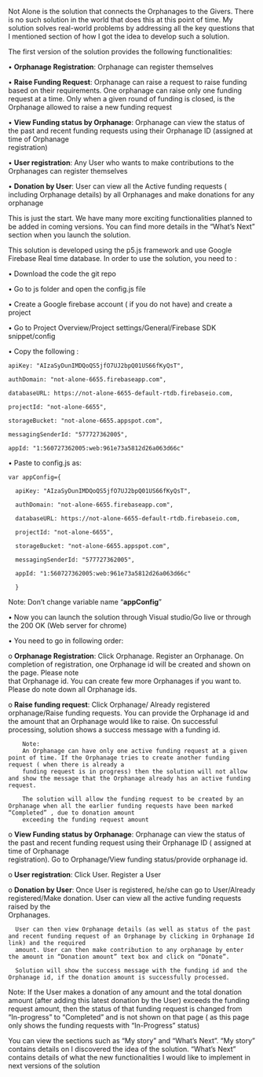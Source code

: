 Not Alone is the solution that connects the Orphanages to the Givers. There is no such solution in the world that does this at this point of time. My solution solves real-world problems by addressing all the key questions that I mentioned section of how I got the idea to develop such a solution.

The first version of the solution provides the following functionalities:

  •	**Orphanage Registration**: Orphanage can register themselves
  
  •	**Raise Funding Request**: Orphanage can raise a request to raise funding based on their requirements. One orphanage can raise only one funding request at a time. Only       when a given round of funding is closed, is the Orphanage allowed to raise a new funding request
  
 •	**View Funding status by Orphanage**: Orphanage can view the status of the past and recent funding requests using their Orphanage ID (assigned at time of Orphanage      
    registration)
    
  •	**User registration**: Any User who wants to make contributions to the Orphanages can register themselves
  
  •	**Donation by User**: User can view all the Active funding requests ( including Orphanage details) by all Orphanages and make donations for any orphanage


This is just the start. We have many more exciting functionalities planned to be added in coming versions. You can find more details in the “What’s Next” section when you launch the solution.

This solution is developed using the p5.js framework and use Google Firebase Real time database. In order to use the solution, you need to :

•	Download the code the git repo 

•	Go to js folder and open the config.js file

•	Create a Google firebase account ( if you do not have) and create a project

•	Go to Project Overview/Project settings/General/Firebase SDK snippet/config

•	Copy the following :


    apiKey: "AIzaSyDunIMDQoQS5jfO7UJ2bpQ01US66fKyQsT",

    authDomain: "not-alone-6655.firebaseapp.com",

    databaseURL: https://not-alone-6655-default-rtdb.firebaseio.com,

    projectId: "not-alone-6655",

    storageBucket: "not-alone-6655.appspot.com",

    messagingSenderId: "577727362005",

    appId: "1:560727362005:web:961e73a5812d26a063d66c"



•	Paste to config.js as:


    var appConfig={

      apiKey: "AIzaSyDunIMDQoQS5jfO7UJ2bpQ01US66fKyQsT",

      authDomain: "not-alone-6655.firebaseapp.com",

      databaseURL: https://not-alone-6655-default-rtdb.firebaseio.com,

      projectId: "not-alone-6655",

      storageBucket: "not-alone-6655.appspot.com",

      messagingSenderId: "577727362005",

      appId: "1:560727362005:web:961e73a5812d26a063d66c"

      }
    
    
  Note: Don’t change variable name “**appConfig**”
  

•	Now you can launch the solution through Visual studio/Go live or through the 200 OK (Web server for chrome)


•	You need to go in following order:

   o	**Orphanage Registration**: Click Orphanage. Register an Orphanage. On completion of registration, one Orphanage id will be created and shown on the page. Please note  
      that Orphanage id. You can create few more Orphanages if you want to. Please do note down all Orphanage ids.

   o	**Raise funding request**: Click Orphanage/ Already registered orphanage/Raise funding requests. You can provide the Orphanage id and the amount that an Orphanage would        like to raise. On successful processing, solution shows a success message with a funding id. 

        Note: 
        An Orphanage can have only one active funding request at a given point of time. If the Orphanage tries to create another funding request ( when there is already a  
        funding request is in progress) then the solution will not allow and show the message that the Orphanage already has an active funding request. 

        The solution will allow the funding request to be created by an Orphanage when all the earlier funding requests have been marked “Completed” , due to donation amount 
        exceeding the funding request amount


   o **View Funding status by Orphanage**: Orphanage can view the status of the past and recent funding request using their Orphanage ID ( assigned at time of Orphanage  
      registration). Go to Orphanage/View funding status/provide orphanage id. 

   o **User registration**: Click User. Register a User

   o **Donation by User**: Once User is registered, he/she can go to User/Already registered/Make donation. User can view all the active funding requests raised by the  
      Orphanages. 

      User can then view Orphanage details (as well as status of the past and recent funding request of an Orphanage by clicking in Orphanage Id link) and the required 
      amount. User can then make contribution to any orphanage by enter the amount in “Donation amount” text box and click on “Donate”.

      Solution will show the success message with the funding id and the  Orphanage id, if the donation amount is successfully processed.
    


Note:
If the User makes a donation of any amount and the total donation amount (after adding this latest donation by the User) exceeds the funding request amount, then the status of that funding request is changed from “In-progress” to “Completed” and is not shown on that page ( as this page only shows the funding requests with “In-Progress” status)


You can view the sections such as “My story” and “What’s Next”. “My story” contains details on I discovered the idea of the solution. “What’s Next” contains details of what the new functionalities I would like to implement in next versions of the solution


